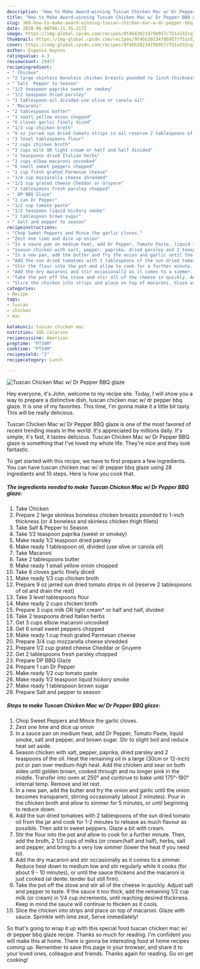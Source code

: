 ```yaml
---
description: "How to Make Award-winning Tuscan Chicken Mac w/ Dr Pepper BBQ glaze"
title: "How to Make Award-winning Tuscan Chicken Mac w/ Dr Pepper BBQ glaze"
slug: 369-how-to-make-award-winning-tuscan-chicken-mac-w-dr-pepper-bbq-glaze
date: 2020-06-08T06:11:35.217Z
image: https://img-global.cpcdn.com/recipes/9f4bb2023479b957/751x532cq70/tuscan-chicken-mac-w-dr-pepper-bbq-glaze-recipe-main-photo.jpg
thumbnail: https://img-global.cpcdn.com/recipes/9f4bb2023479b957/751x532cq70/tuscan-chicken-mac-w-dr-pepper-bbq-glaze-recipe-main-photo.jpg
cover: https://img-global.cpcdn.com/recipes/9f4bb2023479b957/751x532cq70/tuscan-chicken-mac-w-dr-pepper-bbq-glaze-recipe-main-photo.jpg
author: Eugenia Haynes
ratingvalue: 4.3
reviewcount: 29477
recipeingredient:
- " Chicken"
- "2 large skinless boneless chicken breasts pounded to 1inch thickness or 4 boneless and skinless chicken thigh fillets"
- " Salt  Pepper to Season"
- "1/2 teaspoon paprika sweet or smokey"
- "1/2 teaspoon dried parsley"
- "1 tablespoon oil divided use olive or canola oil"
- " Macaroni"
- "2 tablespoons butter"
- "1 small yellow onion chopped"
- "6 cloves garlic finely diced"
- "1/3 cup chicken broth"
- "9 oz jarred sun dried tomato strips in oil reserve 2 tablespoons of oil and drain the rest"
- "3 level tablespoons flour"
- "2 cups chicken broth"
- "3 cups milk OR light cream or half and half divided"
- "2 teaspoons dried Italian herbs"
- "3 cups elbow macaroni uncooked"
- "6 small sweet peppers chopped"
- "1 cup fresh grated Parmesan cheese"
- "3/4 cup mozzarella cheese shredded"
- "1/2 cup grated cheese Cheddar or Gruyere"
- "2 tablespoons fresh parsley chopped"
- " DP BBQ Glaze"
- "1 can Dr Pepper"
- "1/2 cup tomato paste"
- "1/2 teaspoon liquid hickory smoke"
- "1 tablespoon brown sugar"
- " Salt and pepper to season"
recipeinstructions:
- "Chop Sweet Peppers and Mince the garlic cloves."
- "Zest one lime and dice up onion"
- "In a sauce pan on medium heat, add Dr Pepper, Tomato Paste, liquid smoke, salt and pepper, and brown sugar. Stir to slight boil and reduce heat set aside."
- "Season chicken with salt, pepper, paprika, dried parsley and 2 teaspoons of the oil. Heat the remaining oil in a large (30cm or 12-inch) pot or pan over medium-high heat. Add the chicken and sear on both sides until golden brown, cooked through and no longer pink in the middle. Transfer into oven at 250° and continue to bake until 175°-180° internal temp. Remove and let rest."
- "In a new pan, add the butter and fry the onion and garlic until the onion becomes transparent, stirring occasionally (about 2 minutes). Pour in the chicken broth and allow to simmer for 5 minutes, or until beginning to reduce down."
- "Add the sun dried tomatoes with 2 tablespoons of the sun dried tomato oil from the jar and cook for 1-2 minutes to release as much flavour as possible. Then add in sweet peppers. Glaze a bit with cream."
- "Stir the flour into the pot and allow to cook for a further minute. Then, add the broth, 2 1/2 cups of milks (or cream/half and half), herbs, salt and pepper, and bring to a very low simmer (lower the heat if you need to)."
- "Add the dry macaroni and stir occasionally as it comes to a simmer. Reduce heat down to medium low and stir regularly while it cooks (for about 9 - 10 minutes), or until the sauce thickens and the macaroni is just cooked (al dente: tender but still firm)."
- "Take the pot off the stove and stir all of the cheese in quickly. Adjust salt and pepper to taste. If the sauce it too thick, add the remaining 1/2 cup milk (or cream) in 1/4 cup increments, until reaching desired thickness. Keep in mind the sauce will continue to thicken as it cools."
- "Slice the chicken into strips and place on top of macaroni. Glaze with sauce. Sprinkle with lime zest, Serve immediately!"
categories:
- Recipe
tags:
- tuscan
- chicken
- mac

katakunci: tuscan chicken mac 
nutrition: 105 calories
recipecuisine: American
preptime: "PT34M"
cooktime: "PT34M"
recipeyield: "2"
recipecategory: Lunch

---
```



![Tuscan Chicken Mac w/ Dr Pepper BBQ glaze](https://img-global.cpcdn.com/recipes/9f4bb2023479b957/751x532cq70/tuscan-chicken-mac-w-dr-pepper-bbq-glaze-recipe-main-photo.jpg)

Hey everyone, it's John, welcome to my recipe site. Today, I will show you a way to prepare a distinctive dish, tuscan chicken mac w/ dr pepper bbq glaze. It is one of my favorites. This time, I'm gonna make it a little bit tasty. This will be really delicious.



Tuscan Chicken Mac w/ Dr Pepper BBQ glaze is one of the most favored of recent trending meals in the world. It's appreciated by millions daily. It's simple, it's fast, it tastes delicious. Tuscan Chicken Mac w/ Dr Pepper BBQ glaze is something that I've loved my whole life. They're nice and they look fantastic.


To get started with this recipe, we have to first prepare a few ingredients. You can have tuscan chicken mac w/ dr pepper bbq glaze using 28 ingredients and 10 steps. Here is how you cook that.

<!--inarticleads1-->

##### The ingredients needed to make Tuscan Chicken Mac w/ Dr Pepper BBQ glaze:

1. Take  Chicken
1. Prepare 2 large skinless boneless chicken breasts pounded to 1-inch thickness (or 4 boneless and skinless chicken thigh fillets)
1. Take  Salt &amp; Pepper to Season
1. Take 1/2 teaspoon paprika (sweet or smokey)
1. Make ready 1/2 teaspoon dried parsley
1. Make ready 1 tablespoon oil, divided (use olive or canola oil)
1. Take  Macaroni
1. Take 2 tablespoons butter
1. Make ready 1 small yellow onion chopped
1. Take 6 cloves garlic finely diced
1. Make ready 1/3 cup chicken broth
1. Prepare 9 oz jarred sun dried tomato strips in oil (reserve 2 tablespoons of oil and drain the rest)
1. Take 3 level tablespoons flour
1. Make ready 2 cups chicken broth
1. Prepare 3 cups milk OR light cream* or half and half, divided
1. Take 2 teaspoons dried Italian herbs
1. Get 3 cups elbow macaroni uncooked
1. Get 6 small sweet peppers chopped
1. Make ready 1 cup fresh grated Parmesan cheese
1. Prepare 3/4 cup mozzarella cheese shredded
1. Prepare 1/2 cup grated cheese Cheddar or Gruyere
1. Get 2 tablespoons fresh parsley chopped
1. Prepare  DP BBQ Glaze
1. Prepare 1 can Dr Pepper
1. Make ready 1/2 cup tomato paste
1. Make ready 1/2 teaspoon liquid hickory smoke
1. Make ready 1 tablespoon brown sugar
1. Prepare  Salt and pepper to season




<!--inarticleads2-->

##### Steps to make Tuscan Chicken Mac w/ Dr Pepper BBQ glaze:

1. Chop Sweet Peppers and Mince the garlic cloves.
1. Zest one lime and dice up onion
1. In a sauce pan on medium heat, add Dr Pepper, Tomato Paste, liquid smoke, salt and pepper, and brown sugar. Stir to slight boil and reduce heat set aside.
1. Season chicken with salt, pepper, paprika, dried parsley and 2 teaspoons of the oil. Heat the remaining oil in a large (30cm or 12-inch) pot or pan over medium-high heat. Add the chicken and sear on both sides until golden brown, cooked through and no longer pink in the middle. Transfer into oven at 250° and continue to bake until 175°-180° internal temp. Remove and let rest.
1. In a new pan, add the butter and fry the onion and garlic until the onion becomes transparent, stirring occasionally (about 2 minutes). Pour in the chicken broth and allow to simmer for 5 minutes, or until beginning to reduce down.
1. Add the sun dried tomatoes with 2 tablespoons of the sun dried tomato oil from the jar and cook for 1-2 minutes to release as much flavour as possible. Then add in sweet peppers. Glaze a bit with cream.
1. Stir the flour into the pot and allow to cook for a further minute. Then, add the broth, 2 1/2 cups of milks (or cream/half and half), herbs, salt and pepper, and bring to a very low simmer (lower the heat if you need to).
1. Add the dry macaroni and stir occasionally as it comes to a simmer. Reduce heat down to medium low and stir regularly while it cooks (for about 9 - 10 minutes), or until the sauce thickens and the macaroni is just cooked (al dente: tender but still firm).
1. Take the pot off the stove and stir all of the cheese in quickly. Adjust salt and pepper to taste. If the sauce it too thick, add the remaining 1/2 cup milk (or cream) in 1/4 cup increments, until reaching desired thickness. Keep in mind the sauce will continue to thicken as it cools.
1. Slice the chicken into strips and place on top of macaroni. Glaze with sauce. Sprinkle with lime zest, Serve immediately!




So that's going to wrap it up with this special food tuscan chicken mac w/ dr pepper bbq glaze recipe. Thanks so much for reading. I'm confident you will make this at home. There is gonna be interesting food at home recipes coming up. Remember to save this page in your browser, and share it to your loved ones, colleague and friends. Thanks again for reading. Go on get cooking!
